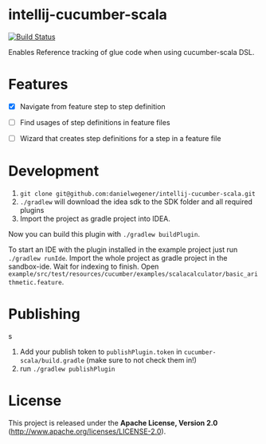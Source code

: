 intellij-cucumber-scala
=======================

[![Build Status](https://travis-ci.com/vbmacher/intellij-cucumber-scala.svg?branch=master)](https://travis-ci.com/vbmacher/intellij-cucumber-scala)

Enables Reference tracking of glue code when using cucumber-scala DSL.

# Features

- [x] Navigate from feature step to step definition
- [ ] Find usages of step definitions in feature files
- [ ] Wizard that creates step definitions for a step in a feature file


# Development

1. `git clone git@github.com:danielwegener/intellij-cucumber-scala.git`
2. `./gradlew` will download the idea sdk to the SDK folder and all required plugins
3. Import the project as gradle project into IDEA.

Now you can build this plugin with `./gradlew buildPlugin`.

To start an IDE with the plugin installed in the example project just run `./gradlew runIde`. Import the whole project as gradle project in the sandbox-ide. Wait for indexing to finish. Open `example/src/test/resources/cucumber/examples/scalacalculator/basic_arithmetic.feature`.
 
# Publishing
s
1. Add your publish token to `publishPlugin.token` in `cucumber-scala/build.gradle` (make sure to not check them in!)
2. run `./gradlew publishPlugin`

# License

This project is released under the __Apache License, Version 2.0__ (http://www.apache.org/licenses/LICENSE-2.0).
